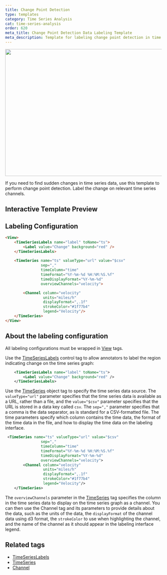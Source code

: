 ```yaml
---
title: Change Point Detection
type: templates
category: Time Series Analysis
cat: time-series-analysis
order: 620
meta_title: Change Point Detection Data Labeling Template
meta_description: Template for labeling change point detection in time series data with Label Studio for your machine learning and data science projects.
---
```


<img src="/images/templates/change-point-detection.png" alt="" class="gif-border" width="552px" height="408px" />

If you need to find sudden changes in time series data, use this template to perform change point detection. Label the change on relevant time series channels. 

## Interactive Template Preview

<div id="main-preview"></div>

## Labeling Configuration

```html
<View>
    <TimeSeriesLabels name="label" toName="ts">
        <Label value="Change" background="red" />
    </TimeSeriesLabels>
    
    <TimeSeries name="ts" valueType="url" value="$csv"
                sep=","
                timeColumn="time"
                timeFormat="%Y-%m-%d %H:%M:%S.%f"
                timeDisplayFormat="%Y-%m-%d"
                overviewChannels="velocity">

        <Channel column="velocity"
                 units="miles/h"
                 displayFormat=",.1f"
                 strokeColor="#1f77b4"
                 legend="Velocity"/>       
    </TimeSeries>
</View>
```

## About the labeling configuration

All labeling configurations must be wrapped in [View](/tags/view.html) tags.

Use the [TimeSeriesLabels](/tags/timeserieslabels.html) control tag to allow annotators to label the region indicating change on the time series graph:
```xml
    <TimeSeriesLabels name="label" toName="ts">
        <Label value="Change" background="red" />
    </TimeSeriesLabels>
```

Use the [TimeSeries](/tags/timeseries.html) object tag to specify the time series data source. The `valueType="url"` parameter specifies that the time series data is available as a URL, rather than a file, and the `value="$csv"` parameter specifies that the URL is stored in a data key called `csv`. The `sep=","` parameter specifies that a comma is the data separator, as is standard for a CSV-formatted file. The time parameters specify which column contains the time data, the format of the time data in the file, and how to display the time data on the labeling interface. 
```xml
 <TimeSeries name="ts" valueType="url" value="$csv"
                sep=","
                timeColumn="time"
                timeFormat="%Y-%m-%d %H:%M:%S.%f"
                timeDisplayFormat="%Y-%m-%d"
                overviewChannels="velocity">
        <Channel column="velocity"
                 units="miles/h"
                 displayFormat=",.1f"
                 strokeColor="#1f77b4"
                 legend="Velocity"/>
    </TimeSeries>
```
The `overviewChannels` parameter in the [TimeSeries](/tags/timeseries.html) tag specifies the column in the time series data to display on the time series graph as a channel. You can then use the Channel tag and its parameters to provide details about the data, such as the units of the data, the `displayFormat` of the channel data using d3 format, the `strokeColor` to use when highlighting the channel, and the name of the channel as it should appear in the labeling interface legend. 

## Related tags

- [TimeSeriesLabels](/tags/timeserieslabels.html)
- [TimeSeries](/tags/timeseries.html)
- [Channel](/tags/timeseries.html)
